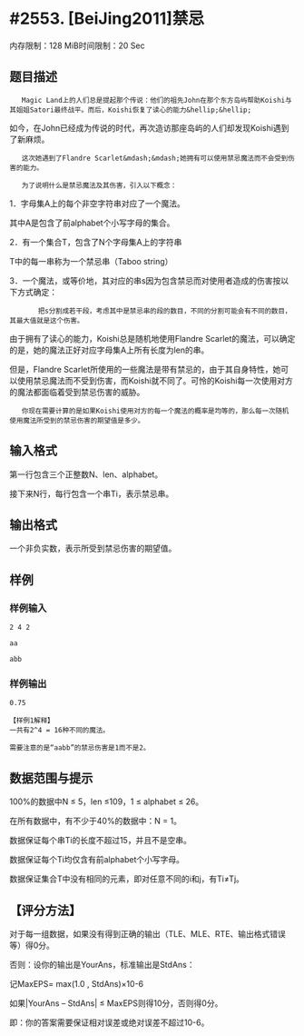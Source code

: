 # #2553. [BeiJing2011]禁忌

内存限制：128 MiB时间限制：20 Sec

## 题目描述

       Magic Land上的人们总是提起那个传说：他们的祖先John在那个东方岛屿帮助Koishi与其姐姐Satori最终战平。而后，Koishi恢复了读心的能力&hellip;&hellip;

       

如今，在John已经成为传说的时代，再次造访那座岛屿的人们却发现Koishi遇到了新麻烦。

       这次她遇到了Flandre Scarlet&mdash;&mdash;她拥有可以使用禁忌魔法而不会受到伤害的能力。

       为了说明什么是禁忌魔法及其伤害，引入以下概念：

1．字母集A上的每个非空字符串对应了一个魔法。

其中A是包含了前alphabet个小写字母的集合。

2．有一个集合T，包含了N个字母集A上的字符串

T中的每一串称为一个禁忌串（Taboo string）

3．一个魔法，或等价地，其对应的串s因为包含禁忌而对使用者造成的伤害按以下方式确定：

           把s分割成若干段，考虑其中是禁忌串的段的数目，不同的分割可能会有不同的数目，其最大值就是这个伤害。

       

由于拥有了读心的能力，Koishi总是随机地使用Flandre Scarlet的魔法，可以确定的是，她的魔法正好对应字母集A上所有长度为len的串。

但是，Flandre Scarlet所使用的一些魔法是带有禁忌的，由于其自身特性，她可以使用禁忌魔法而不受到伤害，而Koishi就不同了。可怜的Koishi每一次使用对方的魔法都面临着受到禁忌伤害的威胁。

 

       你现在需要计算的是如果Koishi使用对方的每一个魔法的概率是均等的，那么每一次随机使用魔法所受到的禁忌伤害的期望值是多少。

 

## 输入格式

第一行包含三个正整数N、len、alphabet。

接下来N行，每行包含一个串Ti，表示禁忌串。

## 输出格式

一个非负实数，表示所受到禁忌伤害的期望值。

 

## 样例

### 样例输入

    
    2 4 2
    
    aa
    
    abb
    
    
    

### 样例输出

    
    0.75
    
    【样例1解释】
    一共有2^4 = 16种不同的魔法。
    
    需要注意的是“aabb”的禁忌伤害是1而不是2。
    
    

## 数据范围与提示

100%的数据中N &le; 5，len &le;109，1 &le; alphabet &le; 26。

在所有数据中，有不少于40%的数据中：N = 1。

数据保证每个串Ti的长度不超过15，并且不是空串。

数据保证每个Ti均仅含有前alphabet个小写字母。

数据保证集合T中没有相同的元素，即对任意不同的i和j，有Ti&ne;Tj。

## 【评分方法】

对于每一组数据，如果没有得到正确的输出（TLE、MLE、RTE、输出格式错误等）得0分。

否则：设你的输出是YourAns，标准输出是StdAns：

记MaxEPS= max(1.0 , StdAns)&times;10-6

如果|YourAns &ndash; StdAns| &le; MaxEPS则得10分，否则得0分。

即：你的答案需要保证相对误差或绝对误差不超过10-6。
